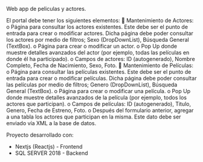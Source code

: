 Web app de peliculas y actores.

El portal debe tener los siguientes elementos:
 Mantenimiento de Actores:
o Página para consultar los actores existentes. Este debe ser el punto de
entrada para crear o modificar actores. Dicha página debe poder consultar
los actores por medio de filtros; Sexo (DropDownList), Búsqueda General
(TextBox).
o Página para crear o modificar un actor.
o Pop Up donde muestre detalles avanzados del actor (por ejemplo, todas
las
películas en donde él ha participado).
o Campos de actores: ID (autogenerado), Nombre Completo, Fecha de
Nacimiento, Sexo, Foto.
 Mantenimiento de Películas:
o Página para consultar las películas existentes. Este debe ser el punto de
entrada para crear o modificar películas. Dicha página debe poder
consultar
las películas por medio de filtros; Genero (DropDownList), Búsqueda
General
(TextBox).
o Página para crear o modificar una película.
o Pop Up donde muestre detalles avanzados de la película (por ejemplo,
todos
los actores que participan).
o Campos de películas: ID (autogenerado), Titulo, Genero, Fecha de
Estreno,
Foto.
o Después del formulario anterior, agregar a una tabla los actores que
participan en la misma. Este dato debe ser enviado vía XML a la base de
datos.

Proyecto desarrollado con:
- Nextjs (Reactjs) - Frontend
- SQL SERVER 2018 - Backend
